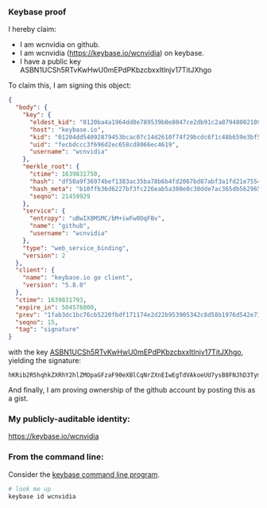 ### Keybase proof

I hereby claim:

  * I am wcnvidia on github.
  * I am wcnvidia (https://keybase.io/wcnvidia) on keybase.
  * I have a public key ASBN1UCSh5RTvKwHwU0mEPdPKbzcbxxItlnjv17TitJXhgo

To claim this, I am signing this object:

```json
{
  "body": {
    "key": {
      "eldest_kid": "0120ba4a1964dd0e789539b0e8047ce2db91c2a879480021097b09afe209a64851e00a",
      "host": "keybase.io",
      "kid": "01204dd54092879453bcac07c14d2610f74f29bcdc6f1c48b659e3bf5ed38ad257860a",
      "uid": "fecbdccc3f696d2ec658cd8066ec4619",
      "username": "wcnvidia"
    },
    "merkle_root": {
      "ctime": 1639831750,
      "hash": "df50a9f36974bef1383ac35ba78b6b4fd2067bd87abf3a1fd21e7554b0e43cc6ea1c25745b2dc88b512770ca0aab427243c3f1f67b3a9b5e04f66129acd2a62e",
      "hash_meta": "b10ffb36d6227bf3fc226eab5a300e0c30dde7ac365db562965dd8ad45349f60",
      "seqno": 21459929
    },
    "service": {
      "entropy": "uBwIX8MSMC/bM+iwFw0DqFBv",
      "name": "github",
      "username": "wcnvidia"
    },
    "type": "web_service_binding",
    "version": 2
  },
  "client": {
    "name": "keybase.io go client",
    "version": "5.8.0"
  },
  "ctime": 1639831793,
  "expire_in": 504576000,
  "prev": "1fab3dc1bc76cb5220fbdf171174e2d22b953905342c8d58b1976d542e716cc2",
  "seqno": 15,
  "tag": "signature"
}
```

with the key [ASBN1UCSh5RTvKwHwU0mEPdPKbzcbxxItlnjv17TitJXhgo](https://keybase.io/wcnvidia), yielding the signature:

```
hKRib2R5hqhkZXRhY2hlZMOpaGFzaF90eXBlCqNrZXnEIwEgTdVAkoeUU7ysB8FNJhD3Tym83G8cSLZZ479e04rSV4YKp3BheWxvYWTESpcCD8QgH6s9wbx2y1Ig+98XEXTi0iuVOQU0LI1YsZdtVC5xbMLEIPUxj2IgHIe/RsffXd3FJUdf2iOn5sEPXPHb8vC73NzNAgHCo3NpZ8RA2pi4xnJGQp5qXwmcAS5E2QYKIf5etykJY5jZ8YbJeWdVy8zYhIvozDSi9rEhuxf4apl4S2LUV4YlOplP77aJC6hzaWdfdHlwZSCkaGFzaIKkdHlwZQildmFsdWXEIKc6D8EEeagz7/+rCILXYaRFhLuyU3gN/WSqorc2vBJFo3RhZ80CAqd2ZXJzaW9uAQ==

```

And finally, I am proving ownership of the github account by posting this as a gist.

### My publicly-auditable identity:

https://keybase.io/wcnvidia

### From the command line:

Consider the [keybase command line program](https://keybase.io/download).

```bash
# look me up
keybase id wcnvidia
```
